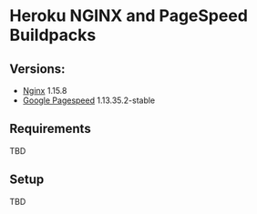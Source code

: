 # Heroku NGINX and PageSpeed Buildpacks

## Versions:

- [Nginx](https://www.nginx.com/) 1.15.8
- [Google Pagespeed](https://developers.google.com/speed/pagespeed/module/) 1.13.35.2-stable

## Requirements

TBD

## Setup

TBD
